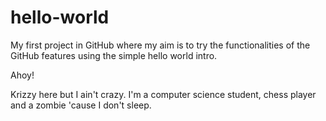 # hello-world
My first project in GitHub where my aim is to try the functionalities of the GitHub features using the simple hello world intro.

Ahoy!

Krizzy here but I ain't crazy. I'm a computer science student, chess player and a zombie
'cause I don't sleep.
